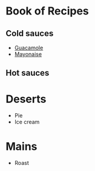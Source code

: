 # Book of Recipes

## Cold sauces
* [Guacamole](guacamole.md)
* [Mayonaise](mayo.md)

## Hot sauces

# Deserts
* Pie
* Ice cream

# Mains
* Roast

